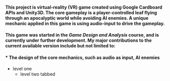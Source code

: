 #### This project is virtual-reality (VR) game created using Google Cardboard APIs and Unity3D. The core gameplay is a player-controlled leaf flying through an apocalyptic world while avoiding AI enemies. A unique mechanic applied in this game is using audio-input to drive the gameplay.

#### This game was started in the _Game Design and Analysis_ course, and is currently under further development. My major contributions to the current available version include but not limited to:

#### * The design of the core mechanics, such as audio as input, AI enemies


* level one
  + level two tabbed